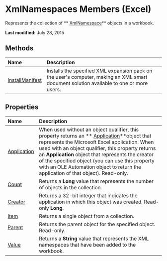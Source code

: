 
# XmlNamespaces Members (Excel)
Represents the collection of  ** [XmlNamespace](4c39c739-b848-5fec-c354-9fa56daf1d5d.md)** objects in a workbook.

 **Last modified:** July 28, 2015


## Methods



|**Name**|**Description**|
|:-----|:-----|
| [InstallManifest](e462d627-d4d1-b3e9-4d6c-ae7ed91665ad.md)|Installs the specified XML expansion pack on the user's computer, making an XML smart document solution available to one or more users.|

## Properties



|**Name**|**Description**|
|:-----|:-----|
| [Application](c885b4c1-429d-8318-5898-8f1a881163ba.md)|When used without an object qualifier, this property returns an  ** [Application](19b73597-5cf9-4f56-8227-b5211f657f6f.md)**object that represents the Microsoft Excel application. When used with an object qualifier, this property returns an  **Application** object that represents the creator of the specified object (you can use this property with an OLE Automation object to return the application of that object). Read-only.|
| [Count](d9ca7fdd-08cb-e6eb-bd4b-c56b6f6b803c.md)|Returns a  **Long** value that represents the number of objects in the collection.|
| [Creator](3ce50d2b-2910-d6c7-96ea-fd664b3d5acc.md)|Returns a 32-bit integer that indicates the application in which this object was created. Read-only  **Long**.|
| [Item](6ce64bef-6e20-cb3e-3ca4-e63f946db4cc.md)|Returns a single object from a collection.|
| [Parent](5dba15aa-6fc9-d8dc-f378-d5f43772866c.md)|Returns the parent object for the specified object. Read-only.|
| [Value](68eeae19-06d9-27c4-e256-e383999c3d9c.md)|Returns a  **String** value that represents the XML namespaces that have been added to the workbook.|
